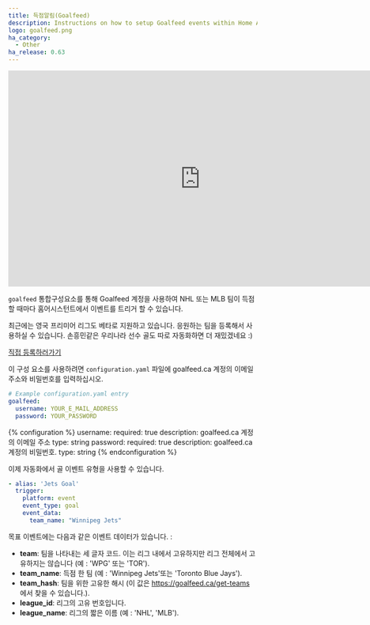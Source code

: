 ```yaml
---
title: 득점알림(Goalfeed)
description: Instructions on how to setup Goalfeed events within Home Assistant.
logo: goalfeed.png
ha_category:
  - Other
ha_release: 0.63
---
```


<div class='videoWrapper'>
<iframe width="776" height="437" src="https://www.youtube.com/embed/lp-hJwIQoKg" frameborder="0" allow="accelerometer; autoplay; encrypted-media; gyroscope; picture-in-picture" allowfullscreen></iframe>
</div>

`goalfeed` 통합구성요소를 통해 Goalfeed 계정을 사용하여 NHL 또는 MLB 팀이 득점할 때마다 홈어시스턴트에서 이벤트를 트리거 할 수 있습니다.

최근에는 영국 프리미어 리그도 베타로 지원하고 있습니다. 응원하는 팀을 등록해서 사용하실 수 있습니다. 
손흥민같은 우리나라 선수 골도 따로 자동화하면 더 재밌겠네요 :)

[직접 등록하러가기](https://goalfeed.ca/home-assistant)

이 구성 요소를 사용하려면 `configuration.yaml` 파일에 goalfeed.ca 계정의 이메일 주소와 비밀번호를 입력하십시오.

```yaml
# Example configuration.yaml entry
goalfeed:
  username: YOUR_E_MAIL_ADDRESS
  password: YOUR_PASSWORD
```

{% configuration %}
username:
  required: true
  description: goalfeed.ca 계정의 이메일 주소
  type: string
password:
  required: true
  description: goalfeed.ca 계정의 비밀번호.
  type: string
{% endconfiguration %}

이제 자동화에서 골 이벤트 유형을 사용할 수 있습니다.

```yaml
- alias: 'Jets Goal'
  trigger:
    platform: event
    event_type: goal
    event_data:
      team_name: "Winnipeg Jets"
```

목표 이벤트에는 다음과 같은 이벤트 데이터가 있습니다. :

- **team**: 팀을 나타내는 세 글자 코드. 이는 리그 내에서 고유하지만 리그 전체에서 고유하지는 않습니다 (예 : 'WPG' 또는 'TOR').
- **team_name**: 득점 한 팀 (예 : 'Winnipeg Jets'또는 'Toronto Blue Jays').
- **team_hash**: 팀을 위한 고유한 해시 (이 값은 https://goalfeed.ca/get-teams 에서 찾을 수 있습니다.).
- **league_id**: 리그의 고유 번호입니다.
- **league_name**: 리그의 짧은 이름 (예 : 'NHL', 'MLB').
